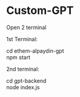 # Custom-GPT
 
Open 2 terminal

1st Terminal:

cd ethem-alpaydin-gpt  
npm start  

2nd terminal:  

cd gpt-backend  
node index.js  
